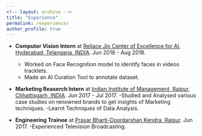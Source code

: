 ```yaml
---
<!-- layout: archive -->
title: "Experience"
permalink: /experience/
author_profile: true
---
```

* **Computer Vision Intern** at [Reliace Jio Center of Excellence for AI, Hyderabad, Telangana, INDIA](http://www.ril.com/). Jun 2018 - Aug 2018.
  - Worked on Face Recognition model to identify faces in videos tracklets.
  - Made an AI Curation Tool to annotate dataset.

* **Marketing Reaserch Intern** at [Indian Institute of Management, Raipur, Chhattisgarh, INDIA](http://www.iimraipur.ac.in/). Jun 2017 - Jul 2017.
  -Studied and Analysed various case studies on renowned brands to get insights of Marketing techniques.
  -Learnt Techniques of Data Analysis.

* **Engineering Trainee** at [Prasar Bharti-Doordarshan Kendra, Raipur](http://www.ddraipur.gov.in/). Jun 2017.
  -Experienced Television Broadcasting.
